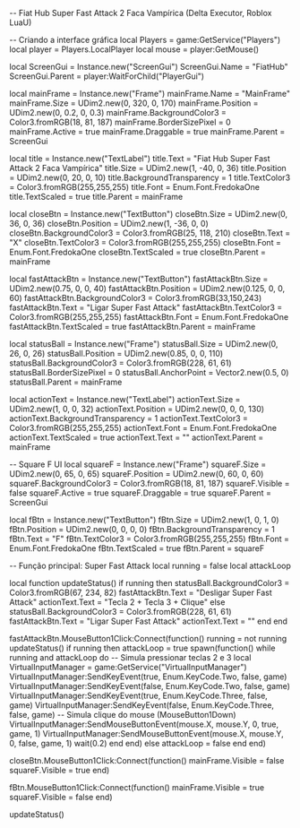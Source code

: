 -- Fiat Hub Super Fast Attack 2 Faca Vampírica (Delta Executor, Roblox LuaU)

-- Criando a interface gráfica
local Players = game:GetService("Players")
local player = Players.LocalPlayer
local mouse = player:GetMouse()

local ScreenGui = Instance.new("ScreenGui")
ScreenGui.Name = "FiatHub"
ScreenGui.Parent = player:WaitForChild("PlayerGui")

local mainFrame = Instance.new("Frame")
mainFrame.Name = "MainFrame"
mainFrame.Size = UDim2.new(0, 320, 0, 170)
mainFrame.Position = UDim2.new(0, 0.2, 0, 0.3)
mainFrame.BackgroundColor3 = Color3.fromRGB(18, 81, 187)
mainFrame.BorderSizePixel = 0
mainFrame.Active = true
mainFrame.Draggable = true
mainFrame.Parent = ScreenGui

local title = Instance.new("TextLabel")
title.Text = "Fiat Hub Super Fast Attack 2 Faca Vampírica"
title.Size = UDim2.new(1, -40, 0, 36)
title.Position = UDim2.new(0, 20, 0, 10)
title.BackgroundTransparency = 1
title.TextColor3 = Color3.fromRGB(255,255,255)
title.Font = Enum.Font.FredokaOne
title.TextScaled = true
title.Parent = mainFrame

local closeBtn = Instance.new("TextButton")
closeBtn.Size = UDim2.new(0, 36, 0, 36)
closeBtn.Position = UDim2.new(1, -36, 0, 0)
closeBtn.BackgroundColor3 = Color3.fromRGB(25, 118, 210)
closeBtn.Text = "X"
closeBtn.TextColor3 = Color3.fromRGB(255,255,255)
closeBtn.Font = Enum.Font.FredokaOne
closeBtn.TextScaled = true
closeBtn.Parent = mainFrame

local fastAttackBtn = Instance.new("TextButton")
fastAttackBtn.Size = UDim2.new(0.75, 0, 0, 40)
fastAttackBtn.Position = UDim2.new(0.125, 0, 0, 60)
fastAttackBtn.BackgroundColor3 = Color3.fromRGB(33,150,243)
fastAttackBtn.Text = "Ligar Super Fast Attack"
fastAttackBtn.TextColor3 = Color3.fromRGB(255,255,255)
fastAttackBtn.Font = Enum.Font.FredokaOne
fastAttackBtn.TextScaled = true
fastAttackBtn.Parent = mainFrame

local statusBall = Instance.new("Frame")
statusBall.Size = UDim2.new(0, 26, 0, 26)
statusBall.Position = UDim2.new(0.85, 0, 0, 110)
statusBall.BackgroundColor3 = Color3.fromRGB(228, 61, 61)
statusBall.BorderSizePixel = 0
statusBall.AnchorPoint = Vector2.new(0.5, 0)
statusBall.Parent = mainFrame

local actionText = Instance.new("TextLabel")
actionText.Size = UDim2.new(1, 0, 0, 32)
actionText.Position = UDim2.new(0, 0, 0, 130)
actionText.BackgroundTransparency = 1
actionText.TextColor3 = Color3.fromRGB(255,255,255)
actionText.Font = Enum.Font.FredokaOne
actionText.TextScaled = true
actionText.Text = ""
actionText.Parent = mainFrame

-- Square F UI
local squareF = Instance.new("Frame")
squareF.Size = UDim2.new(0, 65, 0, 65)
squareF.Position = UDim2.new(0, 60, 0, 60)
squareF.BackgroundColor3 = Color3.fromRGB(18, 81, 187)
squareF.Visible = false
squareF.Active = true
squareF.Draggable = true
squareF.Parent = ScreenGui

local fBtn = Instance.new("TextButton")
fBtn.Size = UDim2.new(1, 0, 1, 0)
fBtn.Position = UDim2.new(0, 0, 0, 0)
fBtn.BackgroundTransparency = 1
fBtn.Text = "F"
fBtn.TextColor3 = Color3.fromRGB(255,255,255)
fBtn.Font = Enum.Font.FredokaOne
fBtn.TextScaled = true
fBtn.Parent = squareF

-- Função principal: Super Fast Attack
local running = false
local attackLoop

local function updateStatus()
    if running then
        statusBall.BackgroundColor3 = Color3.fromRGB(67, 234, 82)
        fastAttackBtn.Text = "Desligar Super Fast Attack"
        actionText.Text = "Tecla 2 + Tecla 3 + Clique"
    else
        statusBall.BackgroundColor3 = Color3.fromRGB(228, 61, 61)
        fastAttackBtn.Text = "Ligar Super Fast Attack"
        actionText.Text = ""
    end
end

fastAttackBtn.MouseButton1Click:Connect(function()
    running = not running
    updateStatus()
    if running then
        attackLoop = true
        spawn(function()
            while running and attackLoop do
                -- Simula pressionar teclas 2 e 3
                local VirtualInputManager = game:GetService("VirtualInputManager")
                VirtualInputManager:SendKeyEvent(true, Enum.KeyCode.Two, false, game)
                VirtualInputManager:SendKeyEvent(false, Enum.KeyCode.Two, false, game)
                VirtualInputManager:SendKeyEvent(true, Enum.KeyCode.Three, false, game)
                VirtualInputManager:SendKeyEvent(false, Enum.KeyCode.Three, false, game)
                -- Simula clique do mouse (MouseButton1Down)
                VirtualInputManager:SendMouseButtonEvent(mouse.X, mouse.Y, 0, true, game, 1)
                VirtualInputManager:SendMouseButtonEvent(mouse.X, mouse.Y, 0, false, game, 1)
                wait(0.2)
            end
        end)
    else
        attackLoop = false
    end
end)

closeBtn.MouseButton1Click:Connect(function()
    mainFrame.Visible = false
    squareF.Visible = true
end)

fBtn.MouseButton1Click:Connect(function()
    mainFrame.Visible = true
    squareF.Visible = false
end)

updateStatus()
